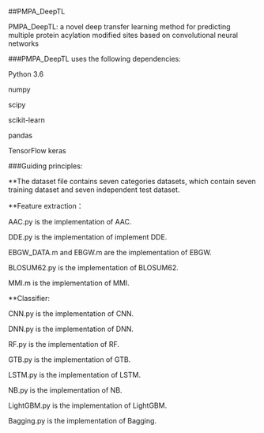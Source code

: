 ##PMPA_DeepTL

PMPA_DeepTL: a novel deep transfer learning method for predicting multiple protein acylation modified sites based on convolutional neural networks

###PMPA_DeepTL uses the following dependencies:

Python 3.6

numpy

scipy

scikit-learn

pandas

TensorFlow keras

###Guiding principles:

**The dataset file contains seven categories datasets, which contain seven training dataset and seven independent test dataset.

**Feature extraction：

AAC.py is the implementation of AAC.

DDE.py is the implementation of implement DDE.

EBGW_DATA.m and EBGW.m are the implementation of EBGW.

BLOSUM62.py is the implementation of BLOSUM62.

MMI.m is the implementation of MMI.

**Classifier:

CNN.py is the implementation of CNN.

DNN.py is the implementation of DNN.

RF.py is the implementation of RF.

GTB.py is the implementation of GTB.

LSTM.py is the implementation of LSTM.

NB.py is the implementation of NB.

LightGBM.py is the implementation of LightGBM.

Bagging.py is the implementation of Bagging.
